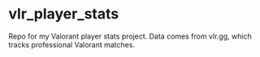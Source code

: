 # vlr_player_stats
Repo for my Valorant player stats project. Data comes from vlr.gg, which tracks professional Valorant matches.
